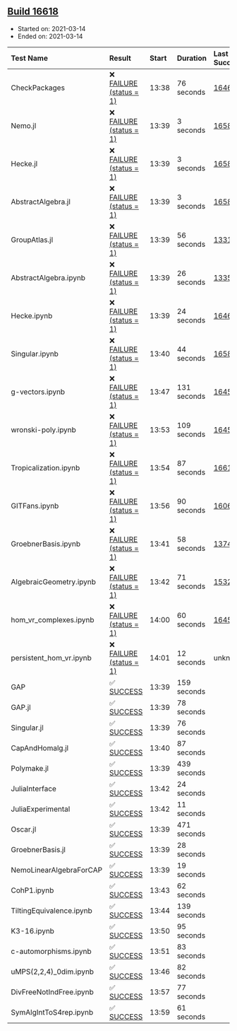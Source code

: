 ## [Build 16618](https://oscarci.mathematik.uni-kl.de/job/oscar/16618/)

* Started on: 2021-03-14
* Ended on: 2021-03-14

| Test Name    | Result | Start | Duration | Last Success | First Failure |
|:-------------|:-------|:------|:---------|:-------------|:--------------|
| CheckPackages | ❌ [FAILURE (status = 1)](https://oscarci.mathematik.uni-kl.de/job/oscar/16618/artifact/logs/build-16618/CheckPackages.log) | 13:38 | 76 seconds | [16463](https://oscarci.mathematik.uni-kl.de/job/oscar/16463/) | [16464](https://oscarci.mathematik.uni-kl.de/job/oscar/16464/) |
| Nemo.jl | ❌ [FAILURE (status = 1)](https://oscarci.mathematik.uni-kl.de/job/oscar/16618/artifact/logs/build-16618/Nemo.jl.log) | 13:39 | 3 seconds | [16588](https://oscarci.mathematik.uni-kl.de/job/oscar/16588/) | [16589](https://oscarci.mathematik.uni-kl.de/job/oscar/16589/) |
| Hecke.jl | ❌ [FAILURE (status = 1)](https://oscarci.mathematik.uni-kl.de/job/oscar/16618/artifact/logs/build-16618/Hecke.jl.log) | 13:39 | 3 seconds | [16589](https://oscarci.mathematik.uni-kl.de/job/oscar/16589/) | [16590](https://oscarci.mathematik.uni-kl.de/job/oscar/16590/) |
| AbstractAlgebra.jl | ❌ [FAILURE (status = 1)](https://oscarci.mathematik.uni-kl.de/job/oscar/16618/artifact/logs/build-16618/AbstractAlgebra.jl.log) | 13:39 | 3 seconds | [16584](https://oscarci.mathematik.uni-kl.de/job/oscar/16584/) | [16585](https://oscarci.mathematik.uni-kl.de/job/oscar/16585/) |
| GroupAtlas.jl | ❌ [FAILURE (status = 1)](https://oscarci.mathematik.uni-kl.de/job/oscar/16618/artifact/logs/build-16618/GroupAtlas.jl.log) | 13:39 | 56 seconds | [13311](https://oscarci.mathematik.uni-kl.de/job/oscar/13311/) | [13312](https://oscarci.mathematik.uni-kl.de/job/oscar/13312/) |
| AbstractAlgebra.ipynb | ❌ [FAILURE (status = 1)](https://oscarci.mathematik.uni-kl.de/job/oscar/16618/artifact/logs/build-16618/AbstractAlgebra.ipynb.log) | 13:39 | 26 seconds | [13355](https://oscarci.mathematik.uni-kl.de/job/oscar/13355/) | [13356](https://oscarci.mathematik.uni-kl.de/job/oscar/13356/) |
| Hecke.ipynb | ❌ [FAILURE (status = 1)](https://oscarci.mathematik.uni-kl.de/job/oscar/16618/artifact/logs/build-16618/Hecke.ipynb.log) | 13:39 | 24 seconds | [16463](https://oscarci.mathematik.uni-kl.de/job/oscar/16463/) | [16464](https://oscarci.mathematik.uni-kl.de/job/oscar/16464/) |
| Singular.ipynb | ❌ [FAILURE (status = 1)](https://oscarci.mathematik.uni-kl.de/job/oscar/16618/artifact/logs/build-16618/Singular.ipynb.log) | 13:40 | 44 seconds | [16588](https://oscarci.mathematik.uni-kl.de/job/oscar/16588/) | [16589](https://oscarci.mathematik.uni-kl.de/job/oscar/16589/) |
| g-vectors.ipynb | ❌ [FAILURE (status = 1)](https://oscarci.mathematik.uni-kl.de/job/oscar/16618/artifact/logs/build-16618/g-vectors.ipynb.log) | 13:47 | 131 seconds | [16458](https://oscarci.mathematik.uni-kl.de/job/oscar/16458/) | [16459](https://oscarci.mathematik.uni-kl.de/job/oscar/16459/) |
| wronski-poly.ipynb | ❌ [FAILURE (status = 1)](https://oscarci.mathematik.uni-kl.de/job/oscar/16618/artifact/logs/build-16618/wronski-poly.ipynb.log) | 13:53 | 109 seconds | [16458](https://oscarci.mathematik.uni-kl.de/job/oscar/16458/) | [16459](https://oscarci.mathematik.uni-kl.de/job/oscar/16459/) |
| Tropicalization.ipynb | ❌ [FAILURE (status = 1)](https://oscarci.mathematik.uni-kl.de/job/oscar/16618/artifact/logs/build-16618/Tropicalization.ipynb.log) | 13:54 | 87 seconds | [16615](https://oscarci.mathematik.uni-kl.de/job/oscar/16615/) | [16616](https://oscarci.mathematik.uni-kl.de/job/oscar/16616/) |
| GITFans.ipynb | ❌ [FAILURE (status = 1)](https://oscarci.mathematik.uni-kl.de/job/oscar/16618/artifact/logs/build-16618/GITFans.ipynb.log) | 13:56 | 90 seconds | [16068](https://oscarci.mathematik.uni-kl.de/job/oscar/16068/) | [16069](https://oscarci.mathematik.uni-kl.de/job/oscar/16069/) |
| GroebnerBasis.ipynb | ❌ [FAILURE (status = 1)](https://oscarci.mathematik.uni-kl.de/job/oscar/16618/artifact/logs/build-16618/GroebnerBasis.ipynb.log) | 13:41 | 58 seconds | [13748](https://oscarci.mathematik.uni-kl.de/job/oscar/13748/) | [13749](https://oscarci.mathematik.uni-kl.de/job/oscar/13749/) |
| AlgebraicGeometry.ipynb | ❌ [FAILURE (status = 1)](https://oscarci.mathematik.uni-kl.de/job/oscar/16618/artifact/logs/build-16618/AlgebraicGeometry.ipynb.log) | 13:42 | 71 seconds | [15322](https://oscarci.mathematik.uni-kl.de/job/oscar/15322/) | [15323](https://oscarci.mathematik.uni-kl.de/job/oscar/15323/) |
| hom_vr_complexes.ipynb | ❌ [FAILURE (status = 1)](https://oscarci.mathematik.uni-kl.de/job/oscar/16618/artifact/logs/build-16618/hom_vr_complexes.ipynb.log) | 14:00 | 60 seconds | [16458](https://oscarci.mathematik.uni-kl.de/job/oscar/16458/) | [16459](https://oscarci.mathematik.uni-kl.de/job/oscar/16459/) |
| persistent_hom_vr.ipynb | ❌ [FAILURE (status = 1)](https://oscarci.mathematik.uni-kl.de/job/oscar/16618/artifact/logs/build-16618/persistent_hom_vr.ipynb.log) | 14:01 | 12 seconds | unknown | unknown |
| GAP | ✅ [SUCCESS](https://oscarci.mathematik.uni-kl.de/job/oscar/16618/artifact/logs/build-16618/GAP.log) | 13:39 | 159 seconds |  |  |
| GAP.jl | ✅ [SUCCESS](https://oscarci.mathematik.uni-kl.de/job/oscar/16618/artifact/logs/build-16618/GAP.jl.log) | 13:39 | 78 seconds |  |  |
| Singular.jl | ✅ [SUCCESS](https://oscarci.mathematik.uni-kl.de/job/oscar/16618/artifact/logs/build-16618/Singular.jl.log) | 13:39 | 76 seconds |  |  |
| CapAndHomalg.jl | ✅ [SUCCESS](https://oscarci.mathematik.uni-kl.de/job/oscar/16618/artifact/logs/build-16618/CapAndHomalg.jl.log) | 13:40 | 87 seconds |  |  |
| Polymake.jl | ✅ [SUCCESS](https://oscarci.mathematik.uni-kl.de/job/oscar/16618/artifact/logs/build-16618/Polymake.jl.log) | 13:39 | 439 seconds |  |  |
| JuliaInterface | ✅ [SUCCESS](https://oscarci.mathematik.uni-kl.de/job/oscar/16618/artifact/logs/build-16618/JuliaInterface.log) | 13:42 | 24 seconds |  |  |
| JuliaExperimental | ✅ [SUCCESS](https://oscarci.mathematik.uni-kl.de/job/oscar/16618/artifact/logs/build-16618/JuliaExperimental.log) | 13:42 | 11 seconds |  |  |
| Oscar.jl | ✅ [SUCCESS](https://oscarci.mathematik.uni-kl.de/job/oscar/16618/artifact/logs/build-16618/Oscar.jl.log) | 13:39 | 471 seconds |  |  |
| GroebnerBasis.jl | ✅ [SUCCESS](https://oscarci.mathematik.uni-kl.de/job/oscar/16618/artifact/logs/build-16618/GroebnerBasis.jl.log) | 13:39 | 28 seconds |  |  |
| NemoLinearAlgebraForCAP | ✅ [SUCCESS](https://oscarci.mathematik.uni-kl.de/job/oscar/16618/artifact/logs/build-16618/NemoLinearAlgebraForCAP.log) | 13:39 | 19 seconds |  |  |
| CohP1.ipynb | ✅ [SUCCESS](https://oscarci.mathematik.uni-kl.de/job/oscar/16618/artifact/logs/build-16618/CohP1.ipynb.log) | 13:43 | 62 seconds |  |  |
| TiltingEquivalence.ipynb | ✅ [SUCCESS](https://oscarci.mathematik.uni-kl.de/job/oscar/16618/artifact/logs/build-16618/TiltingEquivalence.ipynb.log) | 13:44 | 139 seconds |  |  |
| K3-16.ipynb | ✅ [SUCCESS](https://oscarci.mathematik.uni-kl.de/job/oscar/16618/artifact/logs/build-16618/K3-16.ipynb.log) | 13:50 | 95 seconds |  |  |
| c-automorphisms.ipynb | ✅ [SUCCESS](https://oscarci.mathematik.uni-kl.de/job/oscar/16618/artifact/logs/build-16618/c-automorphisms.ipynb.log) | 13:51 | 83 seconds |  |  |
| uMPS(2,2,4)_0dim.ipynb | ✅ [SUCCESS](https://oscarci.mathematik.uni-kl.de/job/oscar/16618/artifact/logs/build-16618/uMPS-2-2-4-_0dim.ipynb.log) | 13:46 | 82 seconds |  |  |
| DivFreeNotIndFree.ipynb | ✅ [SUCCESS](https://oscarci.mathematik.uni-kl.de/job/oscar/16618/artifact/logs/build-16618/DivFreeNotIndFree.ipynb.log) | 13:57 | 77 seconds |  |  |
| SymAlgIntToS4rep.ipynb | ✅ [SUCCESS](https://oscarci.mathematik.uni-kl.de/job/oscar/16618/artifact/logs/build-16618/SymAlgIntToS4rep.ipynb.log) | 13:59 | 61 seconds |  |  |
